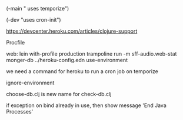 



(-main    " uses temporize")


(-dev    "uses cron-init")








https://devcenter.heroku.com/articles/clojure-support


Procfile

web: lein with-profile production trampoline run -m sff-audio.web-stat monger-db ../heroku-config.edn use-environment





we need a command for heroku to run a cron job on temporize



ignore-environment


choose-db.clj is new name for check-db.clj







if exception on bind already in use, then show message 'End Java Processes'















